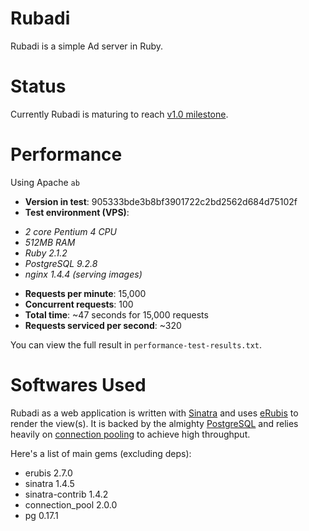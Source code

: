 # Rubadi #
Rubadi is a simple Ad server in Ruby.

# Status #
Currently Rubadi is maturing to reach [v1.0 milestone](https://github.com/bahmanm/rubadi/issues?milestone=1&state=open).

# Performance #
Using Apache `ab`

* **Version in test**: 905333bde3b8bf3901722c2bd2562d684d75102f
* **Test environment (VPS)**:
- _2 core Pentium 4 CPU_
- _512MB RAM_
- _Ruby 2.1.2_
- _PostgreSQL 9.2.8_
- _nginx 1.4.4 (serving images)_
* **Requests per minute**: 15,000
* **Concurrent requests**: 100
* **Total time**: ~47 seconds for 15,000 requests
* **Requests serviced per second**: ~320

You can view the full result in `performance-test-results.txt`.

# Softwares Used
Rubadi as a web application is written with [Sinatra](http://sinatrarb.com/) and
uses [eRubis](http://www.kuwata-lab.com/erubis/) to render the view(s). It is 
backed by the almighty [PostgreSQL](http://postgresql.org) and relies heavily 
on [connection pooling](https://github.com/mperham/connection_pool) to achieve
high throughput.

Here's a list of main gems (excluding deps):

* erubis 2.7.0
* sinatra 1.4.5
* sinatra-contrib 1.4.2
* connection_pool 2.0.0
* pg 0.17.1 
